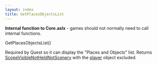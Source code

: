 ```yaml
---
layout: index
title: GetPlacesObjectsList
---
```


<b>Internal function to Core.aslx</b> - games should not normally need to call internal functions.

GetPlacesObjectsList()

Required by Quest so it can display the "Places and Objects" list. Returns [ScopeVisibleNotHeldNotScenery](scopevisiblenotheldnotscenery.html) with the [player](../..//player.html) object excluded.
